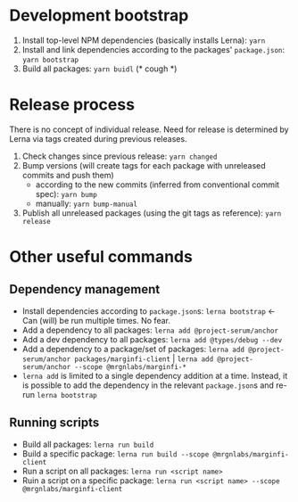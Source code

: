 # Development bootstrap

1. Install top-level NPM dependencies (basically installs Lerna): `yarn`
1. Install and link dependencies according to the packages' `package.json`: `yarn bootstrap`
1. Build all packages: `yarn buidl` (* cough *)

# Release process

There is no concept of individual release. Need for release is determined by Lerna via tags created during previous releases.

1. Check changes since previous release: `yarn changed`
1. Bump versions (will create tags for each package with unreleased commits and push them)
    * according to the new commits (inferred from conventional commit spec): `yarn bump`
    * manually: `yarn bump-manual`
1. Publish all unreleased packages (using the git tags as reference): `yarn release`

# Other useful commands

## Dependency management

* Install dependencies according to `package.json`s: `lerna bootstrap` <- Can (will) be run multiple times. No fear.
* Add a dependency to all packages: `lerna add @project-serum/anchor`
* Add a dev dependency to all packages: `lerna add @types/debug --dev`
* Add a dependency to a package/set of packages: `lerna add @project-serum/anchor packages/marginfi-client` | `lerna add @project-serum/anchor --scope @mrgnlabs/marginfi-*`
* `lerna add` is limited to a single dependency addition at a time. Instead, it is possible to add the dependency in the relevant `package.json`s and re-run `lerna bootstrap`

## Running scripts

* Build all packages: `lerna run build`
* Build a specific package: `lerna run build --scope @mrgnlabs/marginfi-client`
* Run a script on all packages: `lerna run <script name>`
* Ruin a script on a specific package: `lerna run <script name> --scope @mrgnlabs/marginfi-client`
